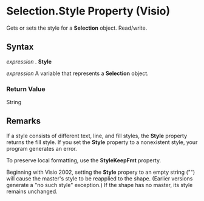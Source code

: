 
# Selection.Style Property (Visio)

Gets or sets the style for a  **Selection** object. Read/write.


## Syntax

 _expression_ . **Style**

 _expression_ A variable that represents a **Selection** object.


### Return Value

String


## Remarks

If a style consists of different text, line, and fill styles, the  **Style** property returns the fill style. If you set the **Style** property to a nonexistent style, your program generates an error.

To preserve local formatting, use the  **StyleKeepFmt** property.

Beginning with Visio 2002, setting the  **Style** propery to an empty string ("") will cause the master's style to be reapplied to the shape. (Earlier versions generate a "no such style" exception.) If the shape has no master, its style remains unchanged.

